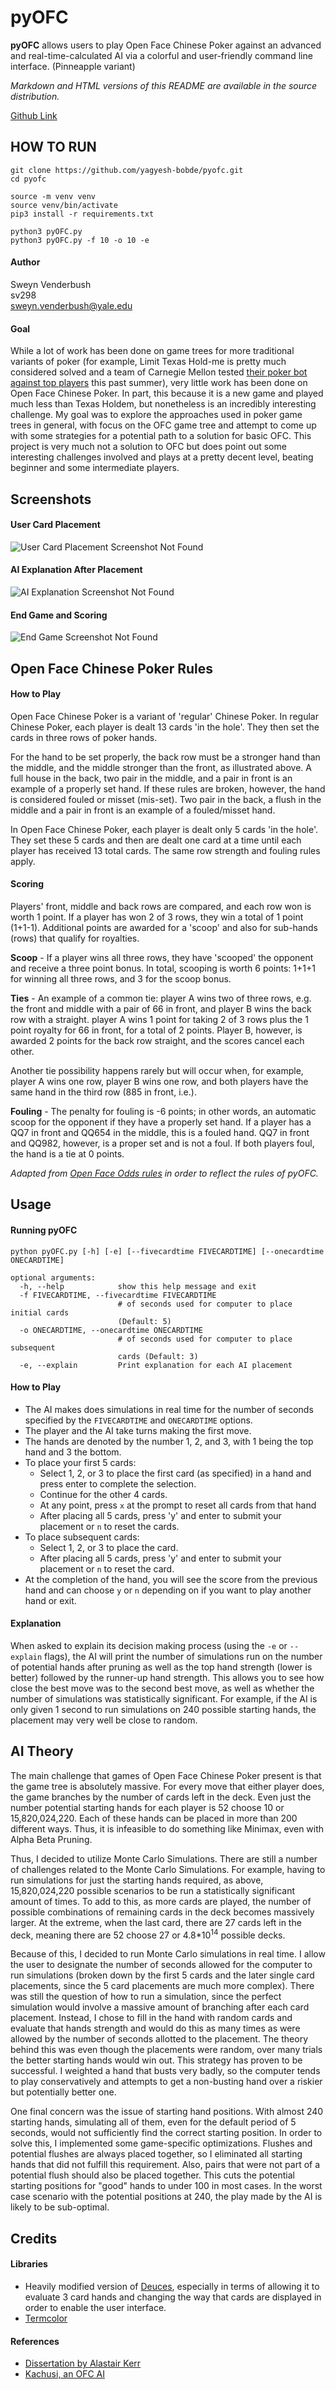 pyOFC
=====

__pyOFC__ allows users to play Open Face Chinese Poker against an advanced and real-time-calculated AI via a colorful and user-friendly command line interface. (Pinneapple variant)

_Markdown and HTML versions of this README are available in the source distribution._

[Github Link](https://github.com/wesny/pyofc)

## HOW TO RUN 
```
git clone https://github.com/yagyesh-bobde/pyofc.git
cd pyofc

source -m venv venv
source venv/bin/activate
pip3 install -r requirements.txt

python3 pyOFC.py
python3 pyOFC.py -f 10 -o 10 -e
```

#### Author
Sweyn Venderbush  
sv298  
sweyn.venderbush@yale.edu  

#### Goal
While a lot of work has been done on game trees for more traditional variants of poker (for example, Limit Texas Hold-me is pretty much considered solved and a team of Carnegie Mellon tested [their poker bot against top players](http://www.wired.com/2015/05/humans-play-ai-texas-hold-em-now/) this past summer), very little work has been done on Open Face Chinese Poker. In part, this because it is a new game and played much less than Texas Holdem, but nonetheless is an incredibly interesting challenge. My goal was to explore the approaches used in poker game trees in general, with focus on the OFC game tree and attempt to come up with some strategies for a potential path to a solution for basic OFC. This project is very much not a solution to OFC but does point out some interesting challenges involved and plays at a pretty decent level, beating beginner and some intermediate players.

## Screenshots

#### User Card Placement
![User Card Placement Screenshot Not Found](screenshots/card_placement.png)

#### AI Explanation After Placement
![AI Explanation Screenshot Not Found](screenshots/explanation.png)

#### End Game and Scoring
![End Game Screenshot Not Found](screenshots/end_game.png)

## Open Face Chinese Poker Rules

#### How to Play

Open Face Chinese Poker is a variant of 'regular' Chinese Poker. In regular Chinese Poker, each player is dealt 13 cards 'in the hole'. They then set the cards in three rows of poker hands. 
 
For the hand to be set properly, the back row must be a stronger hand than the middle, and the middle stronger than the front, as illustrated above. A full house in the back, two pair in the middle, and a pair in front is an example of a properly set hand. If these rules are broken, however, the hand is considered fouled or misset (mis-set). Two pair in the back, a flush in the middle and a pair in front is an example of a fouled/misset hand. 

In Open Face Chinese Poker, each player is dealt only 5 cards 'in the hole'. They set these 5 cards and then are dealt one card at a time until each player has received 13 total cards. The same row strength and fouling rules apply.

#### Scoring

Players' front, middle and back rows are compared, and each row won is worth 1 point. If a player has won 2 of 3 rows, they win a total of 1 point (1+1-1). Additional points are awarded for a 'scoop' and also for sub-hands (rows) that qualify for royalties. 

__Scoop__ - If a player wins all three rows, they have 'scooped' the opponent and receive a three point bonus. In total, scooping is worth 6 points: 1+1+1 for winning all three rows, and 3 for the scoop bonus. 

__Ties__ - An example of a common tie: player A wins two of three rows, e.g. the front and middle with a pair of 66 in front, and player B wins the back row with a straight. player A wins 1 point for taking 2 of 3 rows plus the 1 point royalty for 66 in front, for a total of 2 points. Player B, however, is awarded 2 points for the back row straight, and the scores cancel each other. 

Another tie possibility happens rarely but will occur when, for example, player A wins one row, player B wins one row, and both players have the same hand in the third row (885 in front, i.e.). 

__Fouling__ - The penalty for fouling is -6 points; in other words, an automatic scoop for the opponent if they have a properly set hand. If a player has a QQ7 in front and QQ654 in the middle, this is a fouled hand. QQ7 in front and QQ982, however, is a proper set and is not a foul. If both players foul, the hand is a tie at 0 points. 

_Adapted from [Open Face Odds rules](http://www.openfaceodds.com/rules.html) in order to reflect the rules of pyOFC._

## Usage

#### Running pyOFC

```
python pyOFC.py [-h] [-e] [--fivecardtime FIVECARDTIME] [--onecardtime ONECARDTIME]

optional arguments:
  -h, --help            show this help message and exit
  -f FIVECARDTIME, --fivecardtime FIVECARDTIME
                        # of seconds used for computer to place initial cards
                        (Default: 5)
  -o ONECARDTIME, --onecardtime ONECARDTIME 
                        # of seconds used for computer to place subsequent
                        cards (Default: 3)
  -e, --explain         Print explanation for each AI placement
```

#### How to Play
- The AI makes does simulations in real time for the number of seconds specified by the `FIVECARDTIME` and `ONECARDTIME` options. 
- The player and the AI take turns making the first move.
- The hands are denoted by the number 1, 2, and 3, with 1 being the top hand and 3 the bottom.
- To place your first 5 cards:
    - Select 1, 2, or 3 to place the first card (as specified) in a hand and press enter to complete the selection.
    - Continue for the other 4 cards.
    - At any point, press `x` at the prompt to reset all cards from that hand
    - After placing all 5 cards, press 'y' and enter to submit your placement or `n` to reset the cards.
- To place subsequent cards:
    - Select 1, 2, or 3 to place the card.
    - After placing all 5 cards, press 'y' and enter to submit your placement or `n` to reset the card.
- At the completion of the hand, you will see the score from the previous hand and can choose `y` or `n` depending on if you want to play another hand or exit.

#### Explanation
When asked to explain its decision making process (using the `-e` or `--explain` flags), the AI will print the number of simulations run on the number of potential hands after pruning as well as the top hand strength (lower is better) followed by the runner-up hand strength. This allows you to see how close the best move was to the second best move, as well as whether the number of simulations was statistically significant. For example, if the AI is only given 1 second to run simulations on 240 possible starting hands, the placement may very well be close to random.

## AI Theory
The main challenge that games of Open Face Chinese Poker present is that the game tree is absolutely massive. For every move that either player does, the game branches by the number of cards left in the deck. Even just the number potential starting hands for each player is 52 choose 10 or 15,820,024,220. Each of these hands can be placed in more than 200 different ways. Thus, it is infeasible to do something like Minimax, even with Alpha Beta Pruning.

Thus, I decided to utilize Monte Carlo Simulations. There are still a number of challenges related to the Monte Carlo Simulations. For example, having to run simulations for just the starting hands required, as above, 15,820,024,220 possible scenarios to be run a statistically significant amount of times. To add to this, as more cards are played, the number of possible combinations of  remaining cards in the deck becomes massively larger. At the extreme, when the last card, there are 27 cards left in the deck, meaning there are 52 choose 27 or 4.8\*10<sup>14</sup> possible decks. 

Because of this, I decided to run Monte Carlo simulations in real time. I allow the user to designate the number of seconds allowed for the computer to run simulations (broken down by the first 5 cards and the later single card placements, since the 5 card placements are much more complex). There was still the question of how to run a simulation, since the perfect simulation would involve a massive amount of branching after each card placement. Instead, I chose to fill in the hand with random cards and evaluate that hands strength and would do this as many times as were allowed by the number of seconds allotted to the placement. The theory behind this was even though the placements were random, over many trials the better starting hands would win out. This strategy has proven to be successful. I weighted a hand that busts very badly, so the computer tends to play conservatively and attempts to get a non-busting hand over a riskier but potentially better one.

One final concern was the issue of starting hand positions. With almost 240 starting hands, simulating all of them, even for the default period of 5 seconds, would not sufficiently find the correct starting position. In order to solve this, I implemented some game-specific optimizations. Flushes and potential flushes are always placed together, so I eliminated all starting hands that did not fulfill this requirement. Also, pairs that were not part of a potential flush should also be placed together. This cuts the potential starting positions for "good" hands to under 100 in most cases. In the worst case scenario with the potential positions at 240, the play made by the AI is likely to be sub-optimal.

## Credits

#### Libraries
- Heavily modified version of [Deuces](https://github.com/worldveil/deuces), especially in terms of allowing it to evaluate 3 card hands and changing the way that cards are displayed in order to enable the user interface.
- [Termcolor](https://pypi.python.org/pypi/termcolor)

#### References
- [Dissertation by Alastair Kerr](https://alastairkerr.co.uk/Dissertation%204177303.pdf)
- [Kachusi, an OFC AI](http://scrambledeggsontoast.github.io/2014/06/26/artificial-intelligence-ofcp/#the-ai-algorithm)
